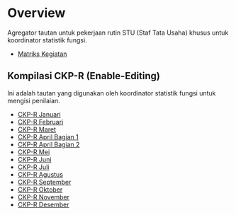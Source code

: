 # Overview
Agregator tautan untuk pekerjaan rutin STU (Staf Tata Usaha) khusus untuk koordinator statistik fungsi.

- [Matriks Kegiatan](https://1drv.ms/x/s!AuC1GqR53sEDh6tQqCiaaFloX669eg?e=xwZMih)


## Kompilasi CKP-R (Enable-Editing)

Ini adalah tautan yang digunakan oleh koordinator statistik fungsi untuk mengisi penilaian.

- [CKP-R Januari](https://1drv.ms/x/s!AuC1GqR53sEDh8oai9z5LmGVLF6ecQ?e=IFeaKB)
- [CKP-R Februari](https://1drv.ms/x/s!AuC1GqR53sEDh8oZU23jOaHGvNXkWA?e=cD3rl8)
- [CKP-R Maret](https://1drv.ms/x/s!AuC1GqR53sEDh6pnybzutFEGtyk66A?e=Tg9Esm)
- [CKP-R April Bagian 1](https://1drv.ms/x/s!AuC1GqR53sEDh7ZNWRIm5t9df6XoBA?e=RYAl2r)
- [CKP-R April Bagian 2](https://1drv.ms/x/s!AuC1GqR53sEDh7gsOR8lCJd_Wz_dFw?e=PXy13G)
- [CKP-R Mei](https://1drv.ms/x/s!AuC1GqR53sEDh8gFcRZ7iJcWg-mDBQ?e=2ceLCx)
- [CKP-R Juni](https://1drv.ms/x/s!AuC1GqR53sEDh8ofRsr39CtOkEfh1g?e=8dbT9L)
- [CKP-R Juli](https://1drv.ms/x/s!AuC1GqR53sEDh8ogrDg5PiRev5YKpg?e=7wJCnC)
- [CKP-R Agustus](https://1drv.ms/x/s!AuC1GqR53sEDh8ohX6HVKMx5fJf2Qg?e=TVSQ7l)
- [CKP-R September](https://1drv.ms/x/s!AuC1GqR53sEDh8okiVfS5xxgHB6QXg?e=WkCuch)
- [CKP-R Oktober](https://1drv.ms/x/s!AuC1GqR53sEDh8oi7XDeZRRCVXYFHg?e=HAegxv)
- [CKP-R November](https://1drv.ms/x/s!AuC1GqR53sEDh8oj7Guztq12Y5t40A?e=2NM7xr)
- [CKP-R Desember](https://1drv.ms/x/s!AuC1GqR53sEDh8olwrYHJuFAc5MzHw?e=h0hwI1)




